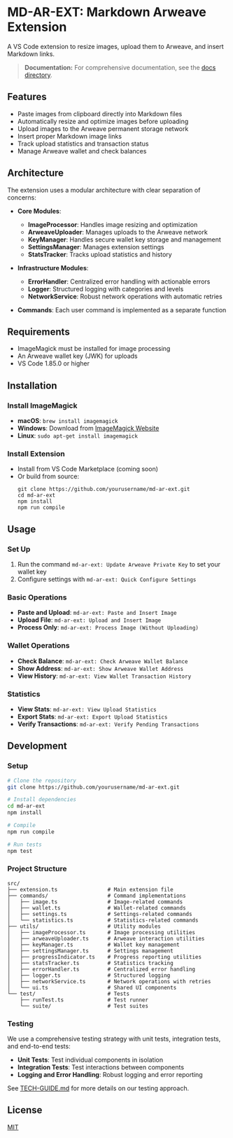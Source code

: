 # MD-AR-EXT: Markdown Arweave Extension

A VS Code extension to resize images, upload them to Arweave, and insert Markdown links.

> **Documentation:** For comprehensive documentation, see the [docs directory](./docs/README.md).

## Features

- Paste images from clipboard directly into Markdown files
- Automatically resize and optimize images before uploading
- Upload images to the Arweave permanent storage network
- Insert proper Markdown image links
- Track upload statistics and transaction status
- Manage Arweave wallet and check balances

## Architecture

The extension uses a modular architecture with clear separation of concerns:

- **Core Modules**:
  - **ImageProcessor**: Handles image resizing and optimization
  - **ArweaveUploader**: Manages uploads to the Arweave network
  - **KeyManager**: Handles secure wallet key storage and management
  - **SettingsManager**: Manages extension settings
  - **StatsTracker**: Tracks upload statistics and history

- **Infrastructure Modules**:
  - **ErrorHandler**: Centralized error handling with actionable errors
  - **Logger**: Structured logging with categories and levels
  - **NetworkService**: Robust network operations with automatic retries

- **Commands**: Each user command is implemented as a separate function

## Requirements

- ImageMagick must be installed for image processing
- An Arweave wallet key (JWK) for uploads
- VS Code 1.85.0 or higher

## Installation

### Install ImageMagick

- **macOS**: `brew install imagemagick`
- **Windows**: Download from [ImageMagick Website](https://imagemagick.org/script/download.php)
- **Linux**: `sudo apt-get install imagemagick`

### Install Extension

- Install from VS Code Marketplace (coming soon)
- Or build from source:
  ```
  git clone https://github.com/yourusername/md-ar-ext.git
  cd md-ar-ext
  npm install
  npm run compile
  ```

## Usage

### Set Up

1. Run the command `md-ar-ext: Update Arweave Private Key` to set your wallet key
2. Configure settings with `md-ar-ext: Quick Configure Settings`

### Basic Operations

- **Paste and Upload**: `md-ar-ext: Paste and Insert Image`
- **Upload File**: `md-ar-ext: Upload and Insert Image`
- **Process Only**: `md-ar-ext: Process Image (Without Uploading)`

### Wallet Operations

- **Check Balance**: `md-ar-ext: Check Arweave Wallet Balance`
- **Show Address**: `md-ar-ext: Show Arweave Wallet Address`
- **View History**: `md-ar-ext: View Wallet Transaction History`

### Statistics

- **View Stats**: `md-ar-ext: View Upload Statistics`
- **Export Stats**: `md-ar-ext: Export Upload Statistics`
- **Verify Transactions**: `md-ar-ext: Verify Pending Transactions`

## Development

### Setup

```bash
# Clone the repository
git clone https://github.com/yourusername/md-ar-ext.git

# Install dependencies
cd md-ar-ext
npm install

# Compile
npm run compile

# Run tests
npm test
```

### Project Structure

```
src/
├── extension.ts                # Main extension file
├── commands/                   # Command implementations
│   ├── image.ts                # Image-related commands
│   ├── wallet.ts               # Wallet-related commands
│   ├── settings.ts             # Settings-related commands
│   └── statistics.ts           # Statistics-related commands
├── utils/                      # Utility modules
│   ├── imageProcessor.ts       # Image processing utilities
│   ├── arweaveUploader.ts      # Arweave interaction utilities
│   ├── keyManager.ts           # Wallet key management
│   ├── settingsManager.ts      # Settings management
│   ├── progressIndicator.ts    # Progress reporting utilities
│   ├── statsTracker.ts         # Statistics tracking
│   ├── errorHandler.ts         # Centralized error handling
│   ├── logger.ts               # Structured logging
│   ├── networkService.ts       # Network operations with retries
│   └── ui.ts                   # Shared UI components
└── test/                       # Tests
    ├── runTest.ts              # Test runner
    └── suite/                  # Test suites
```

### Testing

We use a comprehensive testing strategy with unit tests, integration tests, and end-to-end tests:

- **Unit Tests**: Test individual components in isolation
- **Integration Tests**: Test interactions between components
- **Logging and Error Handling**: Robust logging and error reporting

See [TECH-GUIDE.md](./docs/TECH-GUIDE.md) for more details on our testing approach.

## License

[MIT](LICENSE)